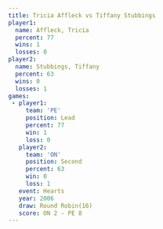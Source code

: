 ```yaml
---
title: Tricia Affleck vs Tiffany Stubbings
player1:                  
  name: Affleck, Tricia   
  percent: 77             
  wins: 1                 
  losses: 0               
player2:                  
  name: Stubbings, Tiffany
  percent: 63             
  wins: 0                 
  losses: 1               
games:
 - player1:        
     team: 'PE'    
     position: Lead
     percent: 77   
     win: 1        
     loss: 0       
   player2:          
     team: 'ON'      
     position: Second
     percent: 63     
     win: 0          
     loss: 1         
   event: Hearts        
   year: 2006           
   draw: Round Robin(16)
   score: ON 2 - PE 8   
---
```

